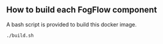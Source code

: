## How to build each FogFlow component

A bash script is provided to build this docker image. 

```console
./build.sh
```

